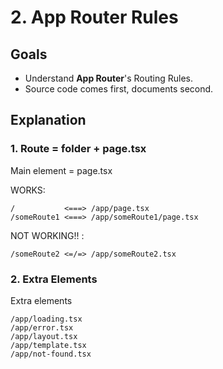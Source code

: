 # 2. App Router Rules

## Goals

- Understand **App Router**'s Routing Rules.
- Source code comes first, documents second.

## Explanation

### 1. Route = folder + page.tsx

Main element = page.tsx

WORKS:

```
/           <===> /app/page.tsx
/someRoute1 <===> /app/someRoute1/page.tsx
```

NOT WORKING!! :

```
/someRoute2 <=/=> /app/someRoute2.tsx
```

### 2. Extra Elements

Extra elements

```
/app/loading.tsx
/app/error.tsx
/app/layout.tsx
/app/template.tsx
/app/not-found.tsx
```
